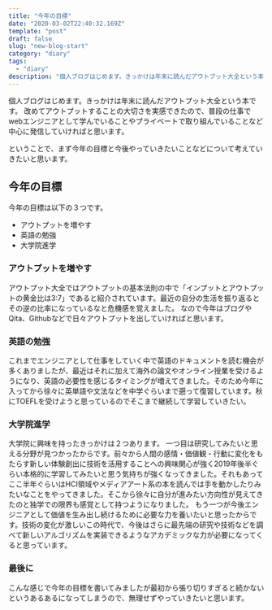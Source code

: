 ```yaml
---
title: "今年の目標"
date: "2020-03-02T22:40:32.169Z"
template: "post"
draft: false
slug: "new-blog-start"
category: "diary"
tags: 
  - "diary"
description: "個人ブログはじめます。きっかけは年末に読んだアウトプット大全という本です。改めてアウトプットすることの大切さを実感できたので、普段の仕事でwebエンジニアとして学んでいることやプライベートで取り組んでいることなど中心に発信していければと思います。"
---
```

個人ブログはじめます。きっかけは年末に読んだアウトプット大全という本です。
改めてアウトプットすることの大切さを実感できたので、普段の仕事でwebエンジニアとして学んでいることやプライベートで取り組んでいることなど中心に発信していければと思います。

ということで、まず今年の目標と今後やっていきたいことなどについて考えていきたいと思います。

## 今年の目標
今年の目標は以下の３つです。

+ アウトプットを増やす
+ 英語の勉強
+ 大学院進学

### アウトプットを増やす
アウトプット大全ではアウトプットの基本法則の中で「インプットとアウトプットの黄金比は3:7」であると紹介されています。最近の自分の生活を振り返るとその逆の比率になっているなと危機感を覚えました。
なので今年はブログやQita、Githubなどで日々アウトプットを出していければと思います。

### 英語の勉強
これまでエンジニアとして仕事をしていく中で英語のドキュメントを読む機会が多くありましたが、最近はそれに加えて海外の論文やオンライン授業を受けるようになり、英語の必要性を感じるタイミングが増えてきました。そのため今年に入ってから徐々に英単語や文法などを中学ぐらいまで遡って復習しています。秋にTOEFLを受けようと思っているのでそこまで継続して学習していきたい。

### 大学院進学
大学院に興味を持ったきっかけは２つあります。
一つ目は研究してみたいと思える分野が見つかったからです。前々から人間の感情・価値観・行動に変化をもたらす新しい体験創出に技術を活用することへの興味関心が強く2019年後半ぐらい本格的に学習してみたいと思う気持ちが強くなってきました。それもあってここ半年ぐらいはHCI領域やメディアアート系の本を読んでは手を動かしたりみたいなことをやってきました。そこから徐々に自分が進みたい方向性が見えてきたのと独学での限界も感覚として持つようになりました。
もう一つが今後エンジニアとして価値を生み出し続けるために必要な力を養いたいと思ったからです。技術の変化が激しいこの時代で、今後はさらに最先端の研究や技術などを調べて新しいアルゴリズムを実装できるようなアカデミックな力が必要になってくると思っています。

### 最後に
こんな感じで今年の目標を書いてみましたが最初から張り切りすぎると続かないというあるあるになってしまうので、無理せずやっていきたいと思います。